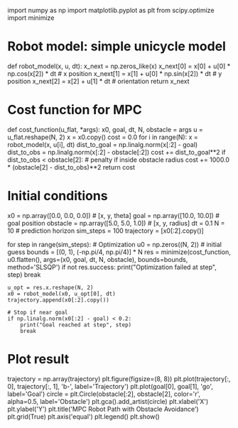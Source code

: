 import numpy as np
import matplotlib.pyplot as plt
from scipy.optimize import minimize

# Robot model: simple unicycle model
def robot_model(x, u, dt):
    x_next = np.zeros_like(x)
    x_next[0] = x[0] + u[0] * np.cos(x[2]) * dt  # x position
    x_next[1] = x[1] + u[0] * np.sin(x[2]) * dt  # y position
    x_next[2] = x[2] + u[1] * dt                 # orientation
    return x_next

# Cost function for MPC
def cost_function(u_flat, *args):
    x0, goal, dt, N, obstacle = args
    u = u_flat.reshape(N, 2)
    x = x0.copy()
    cost = 0.0
    for i in range(N):
        x = robot_model(x, u[i], dt)
        dist_to_goal = np.linalg.norm(x[:2] - goal)
        dist_to_obs = np.linalg.norm(x[:2] - obstacle[:2])
        cost += dist_to_goal**2
        if dist_to_obs < obstacle[2]:  # penalty if inside obstacle radius
            cost += 1000.0 * (obstacle[2] - dist_to_obs)**2
    return cost

# Initial conditions
x0 = np.array([0.0, 0.0, 0.0])   # [x, y, theta]
goal = np.array([10.0, 10.0])    # goal position
obstacle = np.array([5.0, 5.0, 1.0])  # [x, y, radius]
dt = 0.1
N = 10                           # prediction horizon
sim_steps = 100
trajectory = [x0[:2].copy()]

for step in range(sim_steps):
    # Optimization
    u0 = np.zeros((N, 2))  # initial guess
    bounds = [(0, 1), (-np.pi/4, np.pi/4)] * N
    res = minimize(cost_function, u0.flatten(), args=(x0, goal, dt, N, obstacle),
                   bounds=bounds, method='SLSQP')
    if not res.success:
        print("Optimization failed at step", step)
        break

    u_opt = res.x.reshape(N, 2)
    x0 = robot_model(x0, u_opt[0], dt)
    trajectory.append(x0[:2].copy())
    
    # Stop if near goal
    if np.linalg.norm(x0[:2] - goal) < 0.2:
        print("Goal reached at step", step)
        break

# Plot result
trajectory = np.array(trajectory)
plt.figure(figsize=(8, 8))
plt.plot(trajectory[:, 0], trajectory[:, 1], 'b-', label='Trajectory')
plt.plot(goal[0], goal[1], 'go', label='Goal')
circle = plt.Circle(obstacle[:2], obstacle[2], color='r', alpha=0.5, label='Obstacle')
plt.gca().add_artist(circle)
plt.xlabel('X')
plt.ylabel('Y')
plt.title('MPC Robot Path with Obstacle Avoidance')
plt.grid(True)
plt.axis('equal')
plt.legend()
plt.show()
